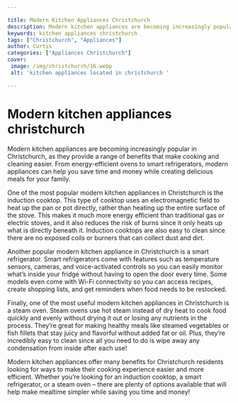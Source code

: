 ```yaml
---

title: Modern Kitchen Appliances Christchurch
description: Modern kitchen appliances are becoming increasingly popular in Christchurch, so if you're looking to save time and money while cooking delicious meals, read on to find out how these appliances can help you.
keywords: kitchen appliances christchurch
tags: ["Christchurch", "Appliances"]
author: Curtis
categories: ["Appliances Christchurch"]
cover: 
 image: /img/christchurch/16.webp
 alt: 'kitchen appliances located in christchurch '

---
```


# Modern kitchen appliances christchurch

Modern kitchen appliances are becoming increasingly popular in Christchurch, as they provide a range of benefits that make cooking and cleaning easier. From energy-efficient ovens to smart refrigerators, modern appliances can help you save time and money while creating delicious meals for your family.

One of the most popular modern kitchen appliances in Christchurch is the induction cooktop. This type of cooktop uses an electromagnetic field to heat up the pan or pot directly, rather than heating up the entire surface of the stove. This makes it much more energy efficient than traditional gas or electric stoves, and it also reduces the risk of burns since it only heats up what is directly beneath it. Induction cooktops are also easy to clean since there are no exposed coils or burners that can collect dust and dirt.

Another popular modern kitchen appliance in Christchurch is a smart refrigerator. Smart refrigerators come with features such as temperature sensors, cameras, and voice-activated controls so you can easily monitor what’s inside your fridge without having to open the door every time. Some models even come with Wi-Fi connectivity so you can access recipes, create shopping lists, and get reminders when food needs to be restocked.

Finally, one of the most useful modern kitchen appliances in Christchurch is a steam oven. Steam ovens use hot steam instead of dry heat to cook food quickly and evenly without drying it out or losing any nutrients in the process. They’re great for making healthy meals like steamed vegetables or fish fillets that stay juicy and flavorful without added fat or oil. Plus, they’re incredibly easy to clean since all you need to do is wipe away any condensation from inside after each use!

Modern kitchen appliances offer many benefits for Christchurch residents looking for ways to make their cooking experience easier and more efficient. Whether you’re looking for an induction cooktop, a smart refrigerator, or a steam oven – there are plenty of options available that will help make mealtime simpler while saving you time and money!